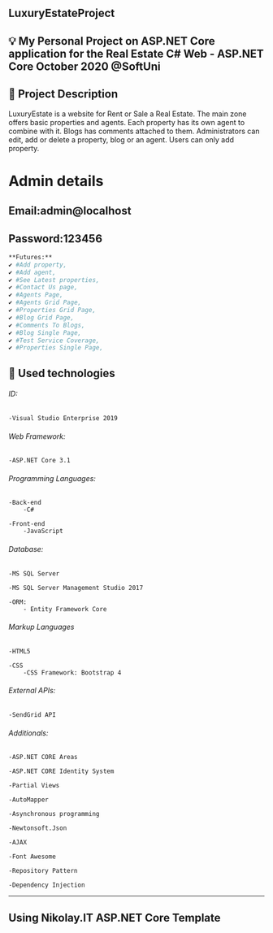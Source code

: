 ## LuxuryEstateProject

## 💡 My Personal Project on ASP.NET Core application for the Real Estate C# Web - ASP.NET Core October 2020 @SoftUni

## 📝 Project Description
LuxuryEstate is a website for Rent or Sale a Real Estate.
The main zone offers basic properties and agents. Each property has its own agent to combine with it.
Blogs has comments attached to them.
Administrators can edit, add or delete a property, blog or an agent.
Users can only add property.

# Admin details
## Email:admin@localhost 
## Password:123456

```bash
**Futures:**
✔️ #Add property,
✔️ #Add agent,
✔️ #See Latest properties,
✔️ #Contact Us page,
✔️ #Agents Page,
✔️ #Agents Grid Page,
✔️ #Properties Grid Page,
✔️ #Blog Grid Page,
✔️ #Comments To Blogs,
✔️ #Blog Single Page,
✔️ #Test Service Coverage,
✔️ #Properties Single Page,
```

## 🔨 Used technologies

###### ID:

    -Visual Studio Enterprise 2019

###### Web Framework: 

    -ASP.NET Core 3.1

###### Programming Languages:

    -Back-end
        -C#

    -Front-end
        -JavaScript

###### Database:

    -MS SQL Server

    -MS SQL Server Management Studio 2017

    -ORM:
        - Entity Framework Core

###### Markup Languages

    -HTML5

    -CSS
        -CSS Framework: Bootstrap 4

###### External APIs:

    -SendGrid API

###### Additionals:
    
    -ASP.NET CORE Areas

    -ASP.NET CORE Identity System

    -Partial Views

    -AutoMapper
	
    -Asynchronous programming

    -Newtonsoft.Json

    -AJAX

    -Font Awesome

    -Repository Pattern

    -Dependency Injection

----------------------------------------------------------------------------------------
## Using Nikolay.IT ASP.NET Core Template
